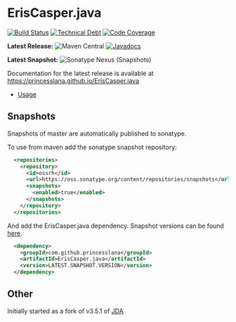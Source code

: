 # ErisCasper.java

[![Build Status](https://travis-ci.org/princesslana/ErisCasper.java.svg?branch=master)](https://travis-ci.org/princesslana/ErisCasper.java)
[![Technical Debt](https://sonarcloud.io/api/project_badges/measure?project=com.github.princesslana%3AErisCasper.java&metric=sqale_index)](https://sonarcloud.io/dashboard?id=com.github.princesslana%3AErisCasper.java)
[![Code Coverage](https://sonarcloud.io/api/project_badges/measure?project=com.github.princesslana%3AErisCasper.java&metric=coverage)](https://sonarcloud.io/dashboard?id=com.github.princesslana%3AErisCasper.java)

**Latest Release:** 
![Maven Central](https://img.shields.io/maven-central/v/com.github.princesslana/ErisCasper.java.svg)
[![Javadocs](http://javadoc.io/badge/com.github.princesslana/ErisCasper.java.svg)](http://javadoc.io/doc/com.github.princesslana/ErisCasper.java)

**Latest Snapshot:** ![Sonatype Nexus (Snapshots)](https://img.shields.io/nexus/s/https/oss.sonatype.org/com.github.princesslana/ErisCasper.java.svg)

Documentation for the latest release is available at https://princesslana.github.io/ErisCasper.java

  * [Usage](https://princesslana.github.io/ErisCasper.java/dependency-info.html)

## Snapshots

Snapshots of master are automatically published to sonatype.

To use from maven add the sonatype snapshot repository:

```xml
  <repositories>
    <repository>
      <id>ossrh</id>
      <url>https://oss.sonatype.org/content/repositories/snapshots</url>
      <snapshots>
        <enabled>true</enabled>
      </snapshots>
    </repository>
  </repositories>
```

And add the ErisCasper.java dependency.
Snapshot versions can be found [here](https://oss.sonatype.org/#nexus-search;quick~ErisCasper.java).

```xml
  <dependency>
    <groupId>com.github.princesslana</groupId>
    <artifactId>ErisCasper.java</artifactId>
    <version>LATEST.SNAPSHOT.VERSION</version>
  </dependency>
```

## Other

Initially started as a fork of v3.5.1 of [JDA](https://github.com/DV8FromTheWorld/JDA)


